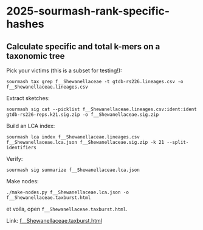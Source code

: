 # 2025-sourmash-rank-specific-hashes

## Calculate specific and total k-mers on a taxonomic tree

Pick your victims (this is a subset for testing!):
```
sourmash tax grep f__Shewanellaceae -t gtdb-rs226.lineages.csv -o f__Shewanellaceae.lineages.csv
```

Extract sketches:
```
sourmash sig cat --picklist f__Shewanellaceae.lineages.csv:ident:ident gtdb-rs226-reps.k21.sig.zip -o f__Shewanellaceae.sig.zip
```

Build an LCA index:
```
sourmash lca index f__Shewanellaceae.lineages.csv f__Shewanellaceae.lca.json f__Shewanellaceae.sig.zip -k 21 --split-identifiers
```

Verify:
```
sourmash sig summarize f__Shewanellaceae.lca.json
```

Make nodes:
```
./make-nodes.py f__Shewanellaceae.lca.json -o f__Shewanellaceae.taxburst.html
```

et voila, open `f__Shewanellaceae.taxburst.html`.

Link: [f__Shewanellaceae.taxburst.html](https://farm.cse.ucdavis.edu/~ctbrown/f__Shewanellaceae.taxburst.html)
